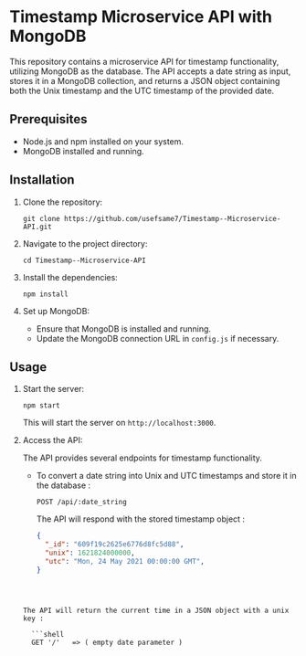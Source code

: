 # Timestamp Microservice API with MongoDB

This repository contains a microservice API for timestamp functionality, utilizing MongoDB as the database. The API accepts a date string as input, stores it in a MongoDB collection, and returns a JSON object containing both the Unix timestamp and the UTC timestamp of the provided date.

## Prerequisites

- Node.js and npm installed on your system.
- MongoDB installed and running.

## Installation

1. Clone the repository:

   ```shell
   git clone https://github.com/usefsame7/Timestamp--Microservice-API.git
   ```

2. Navigate to the project directory:

   ```shell
   cd Timestamp--Microservice-API
   ```

3. Install the dependencies:

   ```shell
   npm install
   ```

4. Set up MongoDB:

   - Ensure that MongoDB is installed and running.
   - Update the MongoDB connection URL in `config.js` if necessary.

## Usage

1. Start the server:

   ```shell
   npm start
   ```

   This will start the server on `http://localhost:3000`.

2. Access the API:

   The API provides several endpoints for timestamp functionality.

   - To convert a date string into Unix and UTC timestamps and store it in the database :

     ```
     POST /api/:date_string
     ```

     The API will respond with the stored timestamp object :

     ```json
     {
       "_id": "609f19c2625e6776d8fc5d88",
       "unix": 1621824000000,
       "utc": "Mon, 24 May 2021 00:00:00 GMT",
     }
   ```

  
   
   The API will return the current time in a JSON object with a unix key :

     ```shell
     GET '/'   => ( empty date parameter )
     ```

     
     
